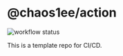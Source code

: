 # @chaos1ee/action

![workflow status](https://github.com/chaos-programming/action/workflows/Publish/badge.svg)

This is a template repo for CI/CD.